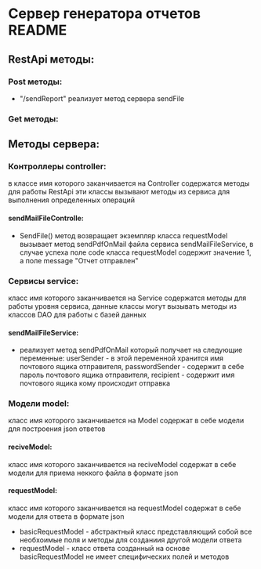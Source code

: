 # Сервер генератора отчетов README
## RestApi методы:
### Post методы:
* "/sendReport" реализует метод сервера sendFile
### Get методы:
## Методы сервера:
### Контроллеры controller:
в классе имя которого заканчивается на Controller содержатся методы для работы RestApi эти классы вызывают методы из сервиса для выполнения определенных операций
#### sendMailFileControlle:
* SendFile() метод возвращает экземпляр класса requestModel
вызывает метод sendPdfOnMail файла сервиса sendMailFileService, в случае успеха поле code класса requestModel содержит значение 1, а поле message "Отчет отправлен"

### Сервисы service:
класс имя которого заканчивается на Service содержатся методы для работы уровня сервиса, данные классы могут вызывать методы из классов DAO для работы с базей данных
#### sendMailFileService:
* реализует метод sendPdfOnMail который получает на следующие переменные: userSender - в этой переменной хранится имя почтового ящика отправителя,
passwordSender - содержит в себе пароль почтового ящика отправителя, recipient - содержит имя почтового ящика кому происходит отправка
### Модели model:
класс имя которого заканчивается на Model содержат в себе модели для построения json ответов
#### reciveModel:
класс имя которого заканчивается на reciveModel содержат в себе модели для приема неккого файла в формате json
#### requestModel:
класс имя которого заканчивается на requestModel содержат в себе модели для ответа в формате json
* basicRequestModel - абстрактный класс представляющий собой все необхоимые поля и методы для созданиия другой модели ответа
* requestModel - класс ответа созданный на основе basicRequestModel не имеет специфических полей и методов